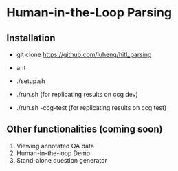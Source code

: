 # Human-in-the-Loop Parsing

## Installation

* git clone https://github.com/luheng/hitl_parsing

* ant

* ./setup.sh

* ./run.sh (for replicating results on ccg dev)

* ./run.sh -ccg-test (for replicating results on ccg test)


## Other functionalities (coming soon)

1. Viewing annotated QA data
2. Human-in-the-loop Demo
3. Stand-alone question generator
